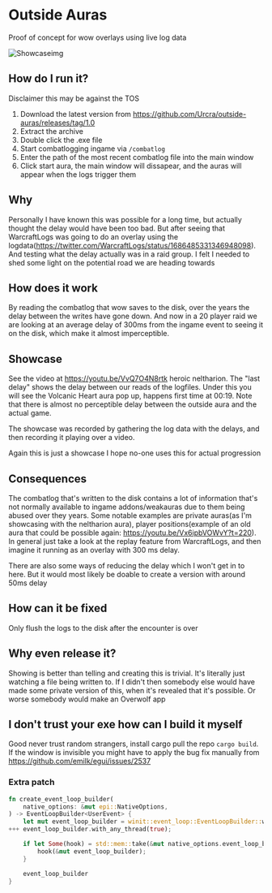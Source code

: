 # Outside Auras

Proof of concept for wow overlays using live log data

![Showcaseimg](https://i.imgur.com/wEOlkJp.png)

## How do I run it?

Disclaimer this may be against the TOS

1. Download the latest version from https://github.com/Urcra/outside-auras/releases/tag/1.0
2. Extract the archive
3. Double click the .exe file
4. Start combatlogging ingame via `/combatlog`
5. Enter the path of the most recent combatlog file into the main window
6. Click start aura, the main window will dissapear, and the auras will appear when the logs trigger them


## Why

Personally I have known this was possible for a long time, but actually thought the delay would have been too bad. But after seeing that WarcraftLogs was going to do an overlay using the logdata(https://twitter.com/WarcraftLogs/status/1686485331346948098). And testing what the delay actually was in a raid group. I felt I needed to shed some light on the potential road we are heading towards


## How does it work

By reading the combatlog that wow saves to the disk, over the years the delay between the writes have gone down. And now in a 20 player raid we are looking at an average delay of 300ms from the ingame event to seeing it on the disk, which make it almost imperceptible. 

## Showcase

See the video at https://youtu.be/VvQ7O4N8rtk heroic neltharion. The "last delay" shows the delay between our reads of the logfiles. Under this you will see the Volcanic Heart aura pop up, happens first time at 00:19. Note that there is almost no perceptible delay between the outside aura and the actual game.

The showcase was recorded by gathering the log data with the delays, and then recording it playing over a video.

Again this is just a showcase I hope no-one uses this for actual progression

## Consequences

The combatlog that's written to the disk contains a lot of information that's not normally available to ingame addons/weakauras due to them being abused over they years. Some notable examples are private auras(as I'm showcasing with the neltharion aura), player positions(example of an old aura that could be possible again: https://youtu.be/Vx6ipbVOWvY?t=220). In general just take a look at the replay feature from WarcraftLogs, and then imagine it running as an overlay with 300 ms delay.

There are also some ways of reducing the delay which I won't get in to here. But it would most likely be doable to create a version with around 50ms delay

## How can it be fixed
Only flush the logs to the disk after the encounter is over


## Why even release it?

Showing is better than telling and creating this is trivial. It's literally just watching a file being written to. If I didn't then somebody else would have made some private version of this, when it's revealed that it's possible. Or worse somebody would make an Overwolf app


## I don't trust your exe how can I build it myself

Good never trust random strangers, install cargo pull the repo `cargo build`. If the window is invisible you might have to apply the bug fix manually from https://github.com/emilk/egui/issues/2537


### Extra patch
```rust
fn create_event_loop_builder(
    native_options: &mut epi::NativeOptions,
) -> EventLoopBuilder<UserEvent> {
    let mut event_loop_builder = winit::event_loop::EventLoopBuilder::with_user_event();
+++ event_loop_builder.with_any_thread(true);

    if let Some(hook) = std::mem::take(&mut native_options.event_loop_builder) {
        hook(&mut event_loop_builder);
    }

    event_loop_builder
}
```
